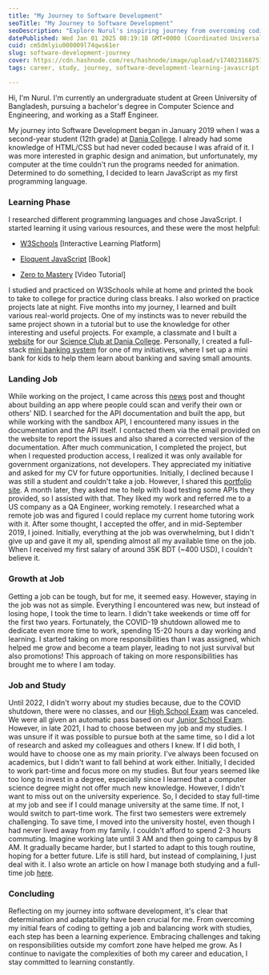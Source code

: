```yaml
---
title: "My Journey to Software Development"
seoTitle: "My Journey to Software Development"
seoDescription: "Explore Nurul's inspiring journey from overcoming coding fears to balancing a full-time job and university studies in software development"
datePublished: Wed Jan 01 2025 08:19:18 GMT+0000 (Coordinated Universal Time)
cuid: cm5dmlyiu000009l74qws61er
slug: software-development-journey
cover: https://cdn.hashnode.com/res/hashnode/image/upload/v1740231687510/79e89fed-2fc1-4c93-a8f7-7f02e94778a3.png
tags: career, study, journey, software-development-learning-javascript-career-journey-balancing-work-and-study-remote-work-personal-growth-university-experience-overcoming-challenges-determination-and-adaptability

---
```


Hi, I'm Nurul. I'm currently an undergraduate student at Green University of Bangladesh, pursuing a bachelor's degree in Computer Science and Engineering, and working as a Staff Engineer.

My journey into Software Development began in January 2019 when I was a second-year student (12th grade) at [Dania College](https://www.facebook.com/OfficialDUC/). I already had some knowledge of HTML/CSS but had never coded because I was afraid of it. I was more interested in graphic design and animation, but unfortunately, my computer at the time couldn't run the programs needed for animation. Determined to do something, I decided to learn JavaScript as my first programming language.

### Learning Phase

I researched different programming languages and chose JavaScript. I started learning it using various resources, and these were the most helpful:

* [W3Schools](https://www.w3schools.com/) \[Interactive Learning Platform\]
    
* [Eloquent JavaScript](https://eloquentjavascript.net/) \[Book\]
    
* [Zero to Mastery](https://zerotomastery.io/courses/coding-bootcamp/) \[Video Tutorial\]
    

I studied and practiced on W3Schools while at home and printed the book to take to college for practice during class breaks. I also worked on practice projects late at night. Five months into my journey, I learned and built various real-world projects. One of my instincts was to never rebuild the same project shown in a tutorial but to use the knowledge for other interesting and useful projects. For example, a classmate and I built a [website](https://scienceclubofdaniacollege.github.io/) for our [Science Club at Dania College](https://www.facebook.com/ScienceClubofDaniaCollege/). Personally, I created a full-stack [mini banking system](https://github.com/nurulhudaapon/bank-management-system) for one of my initiatives, where I set up a mini bank for kids to help them learn about banking and saving small amounts.

### Landing Job

While working on the project, I came across this [news](https://www.dhakatribune.com/bangladesh/government-affairs/182419/joy-launches-nid-verification-gateway-server) post and thought about building an app where people could scan and verify their own or others' NID. I searched for the API documentation and built the app, but while working with the sandbox API, I encountered many issues in the documentation and the API itself. I contacted them via the email provided on the website to report the issues and also shared a corrected version of the documentation. After much communication, I completed the project, but when I requested production access, I realized it was only available for government organizations, not developers. They appreciated my initiative and asked for my CV for future opportunities. Initially, I declined because I was still a student and couldn't take a job. However, I shared this [portfolio site](https://nurulhudaapon.github.io/nurulhudaapon/archives/legacy-portfolio/pages/resume.html). A month later, they asked me to help with load testing some APIs they provided, so I assisted with that. They liked my work and referred me to a US company as a QA Engineer, working remotely. I researched what a remote job was and figured I could replace my current home tutoring work with it. After some thought, I accepted the offer, and in mid-September 2019, I joined. Initially, everything at the job was overwhelming, but I didn't give up and gave it my all, spending almost all my available time on the job. When I received my first salary of around 35K BDT (~400 USD), I couldn't believe it.

### Growth at Job

Getting a job can be tough, but for me, it seemed easy. However, staying in the job was not as simple. Everything I encountered was new, but instead of losing hope, I took the time to learn. I didn't take weekends or time off for the first two years. Fortunately, the COVID-19 shutdown allowed me to dedicate even more time to work, spending 15-20 hours a day working and learning. I started taking on more responsibilities than I was assigned, which helped me grow and become a team player, leading to not just survival but also promotions! This approach of taking on more responsibilities has brought me to where I am today.

### Job and Study

Until 2022, I didn't worry about my studies because, due to the COVID shutdown, there were no classes, and our [High School Exam](https://en.wikipedia.org/wiki/Higher_Secondary_Certificate) was canceled. We were all given an automatic pass based on our [Junior School Exam](https://en.wikipedia.org/wiki/Junior_School_Certificate). However, in late 2021, I had to choose between my job and my studies. I was unsure if it was possible to pursue both at the same time, so I did a lot of research and asked my colleagues and others I knew. If I did both, I would have to choose one as my main priority. I've always been focused on academics, but I didn't want to fall behind at work either. Initially, I decided to work part-time and focus more on my studies. But four years seemed like too long to invest in a degree, especially since I learned that a computer science degree might not offer much new knowledge. However, I didn't want to miss out on the university experience. So, I decided to stay full-time at my job and see if I could manage university at the same time. If not, I would switch to part-time work. The first two semesters were extremely challenging. To save time, I moved into the university hostel, even though I had never lived away from my family. I couldn't afford to spend 2-3 hours commuting. Imagine working late until 3 AM and then going to campus by 8 AM. It gradually became harder, but I started to adapt to this tough routine, hoping for a better future. Life is still hard, but instead of complaining, I just deal with it. I also wrote an article on how I manage both studying and a full-time job [here](https://blog.nurulhudaapon.com/study-while-working-full-time).

### Concluding

Reflecting on my journey into software development, it's clear that determination and adaptability have been crucial for me. From overcoming my initial fears of coding to getting a job and balancing work with studies, each step has been a learning experience. Embracing challenges and taking on responsibilities outside my comfort zone have helped me grow. As I continue to navigate the complexities of both my career and education, I stay committed to learning constantly.